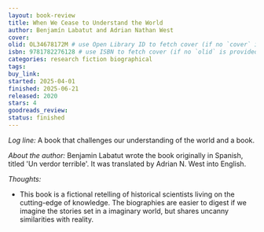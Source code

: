 ```yaml
---
layout: book-review
title: When We Cease to Understand the World
author: Benjamín Labatut and Adrian Nathan West
cover: 
olid: OL34678172M # use Open Library ID to fetch cover (if no `cover` is provided)
isbn: 9781782276128 # use ISBN to fetch cover (if no `olid` is provided, dashes are optional)
categories: research fiction biographical
tags:
buy_link: 
started: 2025-04-01
finished: 2025-06-21
released: 2020
stars: 4
goodreads_review: 
status: finished
---
```


*Log line:* A book that challenges our understanding of the world and a book.

*About the author:* Benjamin Labatut wrote the book originally in Spanish, titled 'Un verdor terrible'. It was translated by Adrian N. West into English.

*Thoughts:* 
- This book is a fictional retelling of historical scientists living on the cutting-edge of knowledge. The biographies are easier to digest if we imagine the stories set in a imaginary world, but shares uncanny similarities with reality.
